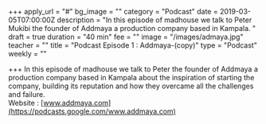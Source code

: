 +++
apply_url = "#"
bg_image = ""
category = "Podcast"
date = 2019-03-05T07:00:00Z
description = "In this episode of madhouse we talk to Peter Mukibi the founder of Addmaya a production company based in Kampala. "
draft = true
duration = "40 min"
fee = ""
image = "/images/admaya.jpg"
teacher = ""
title = "Podcast Episode 1 : Addmaya-(copy)"
type = "Podcast"
weekly = ""

+++
In this episode of madhouse we talk to Peter the founder of Addmaya a production company based in Kampala about the inspiration of starting the company, building its reputation and how they overcame all the challenges and failure.  
Website : [www.addmaya.com](https://podcasts.google.com/www.addmaya.com)